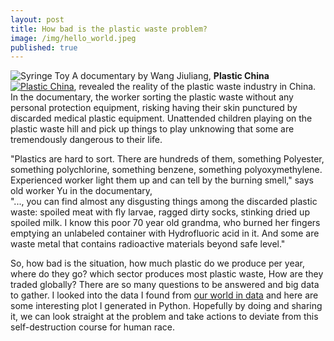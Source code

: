 ```yaml
---
layout: post
title: How bad is the plastic waste problem?
image: /img/hello_world.jpeg
published: true
---
```


![Syringe Toy](http://mmbiz.qpic.cn/mmbiz/qzqGrkG24E8JWpsoGKn4aW4573YufDX7qFUojCRiczZKzNWCP2ibdf0teIPgiasGS5Fg5h4XfRLleic76HAg3KSYUw/0)
A documentary by Wang Jiuliang, **Plastic China**[![Plastic China](https://img.youtube.com/vi/OJrVYB15aFA/0.jpg)](https://www.youtube.com/watch?v=OJrVYB15aFA), revealed the reality of the plastic waste industry in China.  
In the documentary, the worker sorting the plastic waste without any personal protection equipment, risking having their skin punctured by discarded medical plastic equipment. Unattended children playing on the plastic waste hill and pick up things to play unknowing that some are tremendously dangerous to their life.

"Plastics are hard to sort. There are hundreds of them, something Polyester, something polychlorine, something benzene, something polyoxymethylene. Experienced worker light them up and can tell by the burning smell," says old worker Yu in the documentary,   
"..., you can find almost any disgusting things among the discarded plastic waste: spoiled meat with fly larvae, ragged dirty socks, stinking dried up spoiled milk. I know this poor 70 year old grandma, who burned her fingers emptying an unlabeled container with Hydrofluoric acid in it. And some are waste metal that contains radioactive materials beyond safe level." 


So, how bad is the situation, how much plastic do we produce per year, where do they go? which sector produces most plastic waste, How are they traded globally?  There are so many questions to be answered and big data to gather. I looked into the data I found from [our world in data](https://ourworldindata.org/) and here are some interesting plot I generated in Python. Hopefully by doing and sharing it, we can look straight at the problem and take actions to deviate from this self-destruction course for human race.   




[Plastic China]: https://www.youtube.com/watch?v=OJrVYB15aFA
